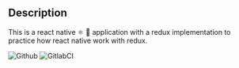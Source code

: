## Description
This is a react native ⚛️ 📱 application with a redux implementation to practice how react native work with redux.

![Github](https://github.com/zearkiatos/react-native-redux-app/actions/workflows/action.yml/badge.svg)
![GitlabCI](https://gitlab.com/caprilespe/react-native-redux-app/badges/develop/pipeline.svg)